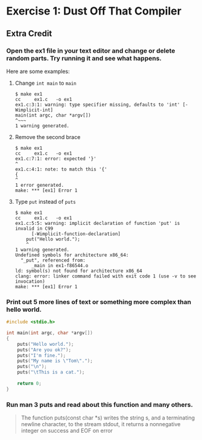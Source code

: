 # Exercise 1: Dust Off That Compiler
## Extra Credit
### Open the ex1 file in your text editor and change or delete random parts. Try running it and see what happens.
Here are some examples:  

1. Change `int main` to `main`

    ```
    $ make ex1
    cc     ex1.c   -o ex1
    ex1.c:3:1: warning: type specifier missing, defaults to 'int' [-Wimplicit-int]
    main(int argc, char *argv[])
    ^~~~
    1 warning generated.
    ```
2. Remove the second brace

    ```
    $ make ex1
    cc     ex1.c   -o ex1
    ex1.c:7:1: error: expected '}'
    ^
    ex1.c:4:1: note: to match this '{'
    {
    ^
    1 error generated.
    make: *** [ex1] Error 1
    ```
3. Type `put` instead of `puts`

    ```
    $ make ex1
    cc     ex1.c   -o ex1
    ex1.c:5:5: warning: implicit declaration of function 'put' is invalid in C99
          [-Wimplicit-function-declaration]
        put("Hello world.");
        ^
    1 warning generated.
    Undefined symbols for architecture x86_64:
      "_put", referenced from:
          _main in ex1-f86544.o
    ld: symbol(s) not found for architecture x86_64
    clang: error: linker command failed with exit code 1 (use -v to see invocation)
    make: *** [ex1] Error 1
    ```
    
### Print out 5 more lines of text or something more complex than hello world.
```c
#include <stdio.h>

int main(int argc, char *argv[])
{
    puts("Hello world.");
    puts("Are you ok?");
    puts("I'm fine.");
    puts("My name is \"Tom\".");
    puts("\n");
    puts("\tThis is a cat.");
    
    return 0;
}
```
### Run man 3 puts and read about this function and many others.
> The function puts(const char *s) writes the string s, and a terminating newline character, to the stream stdout, it returns a nonnegative integer on success and EOF on error
